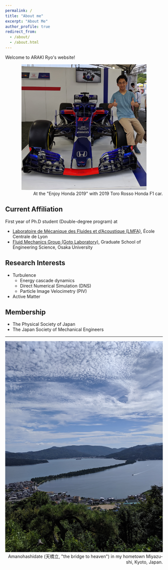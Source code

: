```yaml
---
permalink: /
title: "About me"
excerpt: "About Me"
author_profile: true
redirect_from:
  - /about/
  - /about.html
---
```


Welcome to ARAKI Ryo's website!

<div style="text-align:center">
<img src='/images/201909_EnjoyHonda.png' width="400">
</div>

<div style="text-align:right;">
At the "Enjoy Honda 2019" with 2019 Toro Rosso Honda F1 car.
</div>

## Current Affiliation

First year of Ph.D student (Double-degree program) at

- [Laboratoire de Mécanique des Fluides et d’Acoustique (LMFA)](http://lmfa.ec-lyon.fr/), École Centrale de Lyon
- [Fluid Mechanics Group (Goto Laboratory)](http://fm.me.es.osaka-u.ac.jp/), Graduate School of Engineering Science, Osaka University

## Research Interests

- Turbulence
  - Energy cascade dynamics
  - Direct Numerical Simulation (DNS)
  - Particle Image Velocimetry (PIV)
- Active Matter

## Membership

- The Physical Society of Japan
- The Japan Society of Mechanical Engineers

----

<div style="text-align: center;">
<img src='/images/Amanohashidate.jpg' width="600">
</div>

<div style="text-align: right;">
Amanohashidate (天橋立, "the bridge to heaven") in my hometown Miyazu-shi, Kyoto, Japan.
</div>
